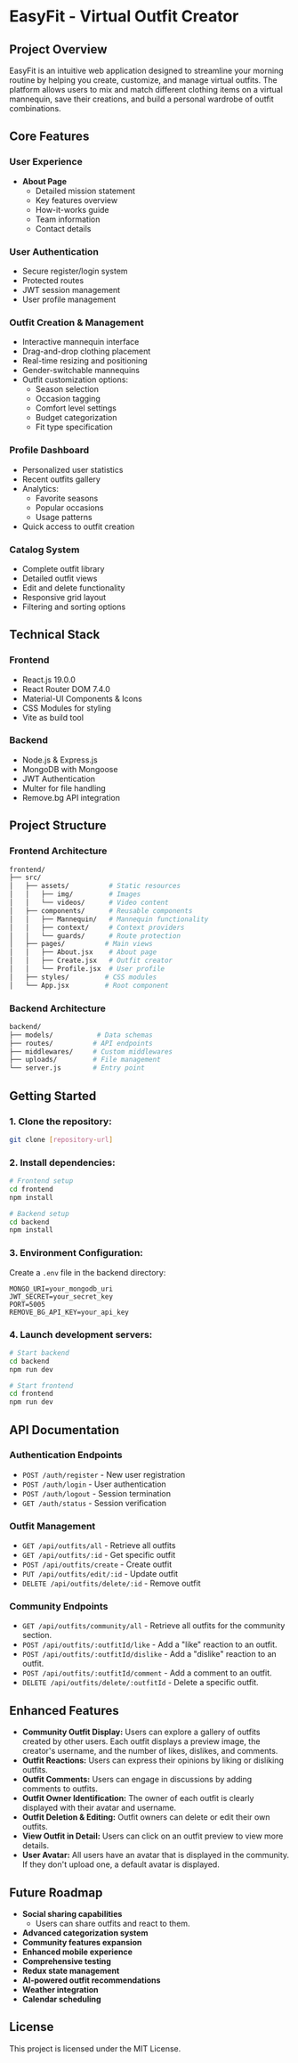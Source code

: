# EasyFit - Virtual Outfit Creator

## Project Overview
EasyFit is an intuitive web application designed to streamline your morning routine by helping you create, customize, and manage virtual outfits. The platform allows users to mix and match different clothing items on a virtual mannequin, save their creations, and build a personal wardrobe of outfit combinations.

## Core Features

### User Experience
- **About Page**
  - Detailed mission statement
  - Key features overview
  - How-it-works guide
  - Team information
  - Contact details

### User Authentication
- Secure register/login system
- Protected routes
- JWT session management
- User profile management

### Outfit Creation & Management
- Interactive mannequin interface
- Drag-and-drop clothing placement
- Real-time resizing and positioning
- Gender-switchable mannequins
- Outfit customization options:
  - Season selection
  - Occasion tagging
  - Comfort level settings
  - Budget categorization
  - Fit type specification

### Profile Dashboard
- Personalized user statistics
- Recent outfits gallery
- Analytics:
  - Favorite seasons
  - Popular occasions
  - Usage patterns
- Quick access to outfit creation

### Catalog System
- Complete outfit library
- Detailed outfit views
- Edit and delete functionality
- Responsive grid layout
- Filtering and sorting options

## Technical Stack

### Frontend
- React.js 19.0.0
- React Router DOM 7.4.0
- Material-UI Components & Icons
- CSS Modules for styling
- Vite as build tool

### Backend
- Node.js & Express.js
- MongoDB with Mongoose
- JWT Authentication
- Multer for file handling
- Remove.bg API integration

## Project Structure

### Frontend Architecture
```bash
frontend/
├── src/
│   ├── assets/          # Static resources
│   │   ├── img/         # Images
│   │   └── videos/      # Video content
│   ├── components/      # Reusable components
│   │   ├── Mannequin/   # Mannequin functionality
│   │   ├── context/     # Context providers
│   │   └── guards/      # Route protection
│   ├── pages/          # Main views
│   │   ├── About.jsx    # About page
│   │   ├── Create.jsx   # Outfit creator
│   │   └── Profile.jsx  # User profile
│   ├── styles/         # CSS modules
│   └── App.jsx         # Root component
```

### Backend Architecture
```bash
backend/
├── models/           # Data schemas
├── routes/          # API endpoints
├── middlewares/     # Custom middlewares
├── uploads/         # File management
└── server.js        # Entry point
```

## Getting Started

### 1. Clone the repository:
```bash
git clone [repository-url]
```

### 2. Install dependencies:
```bash
# Frontend setup
cd frontend
npm install

# Backend setup
cd backend
npm install
```

### 3. Environment Configuration:
Create a `.env` file in the backend directory:
```plaintext
MONGO_URI=your_mongodb_uri
JWT_SECRET=your_secret_key
PORT=5005
REMOVE_BG_API_KEY=your_api_key
```

### 4. Launch development servers:
```bash
# Start backend
cd backend
npm run dev

# Start frontend
cd frontend
npm run dev
```

## API Documentation

### Authentication Endpoints
- `POST /auth/register` - New user registration
- `POST /auth/login` - User authentication
- `POST /auth/logout` - Session termination
- `GET /auth/status` - Session verification

### Outfit Management
- `GET /api/outfits/all` - Retrieve all outfits
- `GET /api/outfits/:id` - Get specific outfit
- `POST /api/outfits/create` - Create outfit
- `PUT /api/outfits/edit/:id` - Update outfit
- `DELETE /api/outfits/delete/:id` - Remove outfit

### Community Endpoints
- `GET /api/outfits/community/all` - Retrieve all outfits for the community section.
- `POST /api/outfits/:outfitId/like` - Add a "like" reaction to an outfit.
- `POST /api/outfits/:outfitId/dislike` - Add a "dislike" reaction to an outfit.
- `POST /api/outfits/:outfitId/comment` - Add a comment to an outfit.
- `DELETE /api/outfits/delete/:outfitId` - Delete a specific outfit.

## Enhanced Features
- **Community Outfit Display:** Users can explore a gallery of outfits created by other users. Each outfit displays a preview image, the creator's username, and the number of likes, dislikes, and comments.
- **Outfit Reactions:** Users can express their opinions by liking or disliking outfits.
- **Outfit Comments:** Users can engage in discussions by adding comments to outfits.
- **Outfit Owner Identification:** The owner of each outfit is clearly displayed with their avatar and username.
- **Outfit Deletion & Editing:** Outfit owners can delete or edit their own outfits.
- **View Outfit in Detail:** Users can click on an outfit preview to view more details.
- **User Avatar:** All users have an avatar that is displayed in the community. If they don't upload one, a default avatar is displayed.

## Future Roadmap
- **Social sharing capabilities**
    - Users can share outfits and react to them.
- **Advanced categorization system**
- **Community features expansion**
- **Enhanced mobile experience**
- **Comprehensive testing**
- **Redux state management**
- **AI-powered outfit recommendations**
- **Weather integration**
- **Calendar scheduling**

## License
This project is licensed under the MIT License.